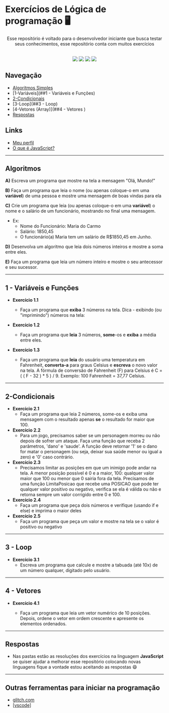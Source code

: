 # Exercícios de Lógica de programação :desktop_computer:

<div align="center">Esse repositório é voltado para o desenvolvedor iniciante que busca testar seus conhecimentos, esse repositório conta com muitos exercícios 
   </div>
<br>
<div align="center">
    
[<img src="https://img.shields.io/badge/-Algoritimo-blue" />](#algoritmos)
[<img src="https://img.shields.io/badge/-Variáveis-blue" />](#1---variáveis-e-funções) 
[<img src="https://img.shields.io/badge/-Algoritimo-blue" />](#algoritmos) 
[<img src="https://img.shields.io/badge/-Algoritimo-blue" />](#algoritmos)  
</div>

</div>

## Navegação  

- [Algoritmos Simples](#algoritimos)
- [1-Variáveis](##1 - Variáveis e Funções)
- [2-Condicionais](##2-Condicionais)
- [3-Loop](##3 - Loop)
- [4-Vetores (Array)](##4 - Vetores )
- [Respostas](##Respostas)

## Links 

- [Meu perfil](https://github.com/EriickW)
- [O que é JavaScript?](https://developer.mozilla.org/pt-BR/docs/Learn/JavaScript/First_steps/What_is_JavaScript)



<hr>


## Algoritmos

**A)** Escreva um programa que mostre na tela a mensagem "Olá, Mundo!"

**B)**  Faça um programa que leia o nome (ou apenas coloque-o em uma **variável**) de uma pessoa e mostre uma mensagem de boas vindas para ela

**C)**  Crie um programa que leia (ou apenas coloque-o em uma **variável**)  o nome e o salário de um funcionário, mostrando no  final uma mensagem. 

- Ex: 
  - Nome do Funcionário: Maria do Carmo 
  - Salário: 1850,45 
  - O funcionário(a) Maria tem um salário de R$1850,45 em Junho.

**D)**  Desenvolva um algoritmo que leia dois números inteiros e mostre a soma  entre eles.

**E)** Faça um programa que leia um número inteiro e mostre o seu antecessor e seu  sucessor.

<hr>

## 1 - Variáveis e Funções

- **Exercício 1.1**
  
  - Faça um programa que **exiba** 3 números na tela. Dica - exibindo (ou "imprimindo") números na tela:
  
- **Exercício 1.2**
  - Faça um programa que **leia** 3 números, **some**-os e **exiba** a média entre eles.

- **Exercício 1.3**
  
  - Faça um programa que **leia** do usuário uma temperatura em Fahrenheit, **converta-a** para graus Celsius e **escreva** o novo valor na tela. A fórmula de conversão de Fahrenheit (F) para Celsius é C = ( ( F - 32 ) * 5 ) / 9. Exemplo: 100 Fahrenheit = 37,77 Celsius.
  
    

<hr>



## 2-Condicionais

- **Exercício 2.1**
  - Faça um programa que leia 2 números, some-os e exiba uma mensagem com o resultado apenas **se** o resultado for maior que 100.
- **Exercício 2.2**
  - Para um jogo, precisamos saber se um personagem morreu ou não depois de sofrer um ataque. Faça uma função que receba 2 parâmetros, 'dano' e 'saude'. A função deve retornar '1' se o dano for matar o personagem (ou seja, deixar sua saúde menor ou igual a zero) e '0' caso contrário.
- **Exercício 2.3**
  - Precisamos limitar as posições em que um inimigo pode andar na tela. A menor posição possível é 0 e a maior, 100: qualquer valor maior que 100 ou menor que 0 sairia fora da tela. Precisamos de uma função LimitaPosicao que recebe uma POSICAO que pode ter qualquer valor positivo ou negativo, verifica se ela é válida ou não e retorna sempre um valor corrigido entre 0 e 100.
- **Exercício 2.4**
  -  Faça um programa que peça dois números e verifique (usando if e else) e imprima o maior deles
- **Exercício 2.5**
  - Faça um programa que peça um valor e mostre na tela se o valor é positivo ou negativo



<hr>

## 3 - Loop

- **Exercício 3.1**
  - Escreva um programa que calcule e mostre a tabuada (até 10x) de um número qualquer, digitado pelo usuário.



<hr>

## 4 - Vetores

- **Exercício 4.1**
  
  - Faça um programa que leia um vetor numérico de 10 posições. Depois, ordene o vetor em ordem crescente e apresente os elementos ordenados.
  
    

<hr>

## Respostas 

- Nas pastas estão as resoluções dos exercícios na linguagem **JavaScript** se quiser ajudar a melhorar esse repositório colocando novas linguagens fique a vontade estou aceitando as respostas :smile:



<hr>

## Outras ferramentas para iniciar na programação

- [glitch.com](https://glitch.com)
- [[vscode](https://code.visualstudio.com/)]
